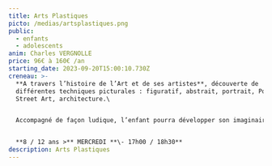 ```yaml
---
title: Arts Plastiques
picto: /medias/artsplastiques.png
public:
  - enfants
  - adolescents
anim: Charles VERGNOLLE
price: 96€ à 160€ /an
starting_date: 2023-09-20T15:00:10.730Z
creneau: >-
  **A travers l’histoire de l’Art et de ses artistes**, découverte de
  différentes techniques picturales : figuratif, abstrait, portrait, Pop Art,
  Street Art, architecture.\


  Accompagné de façon ludique, l’enfant pourra développer son imaginaire et acquérir ainsi différentes techniques de création, prendre confiance en lui.


  **8 / 12 ans >** MERCREDI **\- 17h00 / 18h30**
description: Arts Plastiques
---
```

